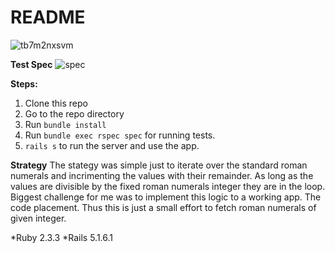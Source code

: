 # README

![tb7m2nxsvm](https://user-images.githubusercontent.com/4223130/53698233-c0959b00-3dd1-11e9-9c54-cf6d0430da9f.gif)

**Test Spec**
![spec](https://user-images.githubusercontent.com/4223130/53728114-d0f95480-3e69-11e9-845f-f2d0d929e9f6.JPG)

**Steps:**
1. Clone this repo
2. Go to the repo directory
3. Run `bundle install`
4. Run `bundle exec rspec spec` for running tests.
5. `rails s` to run the server and use the app.

**Strategy**
The stategy was simple just to iterate over the standard roman numerals and incrimenting the values with their remainder.
As long as the values are divisible by the fixed roman numerals integer they are in the loop.
Biggest challenge for me was to implement this logic to a working app. The code placement. Thus this is just a small effort to fetch roman numerals of given integer.

*Ruby 2.3.3
*Rails 5.1.6.1
